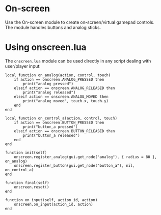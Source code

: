 # On-screen
Use the On-screen module to create on-screen/virtual gamepad controls. The module handles buttons and analog sticks.

# Using onscreen.lua
The `onscreen.lua` module can be used directly in any script dealing with user/player input:

	local function on_analog(action, control, touch)
		if action == onscreen.ANALOG_PRESSED then
			print("analog pressed")
		elseif action == onscreen.ANALOG_RELEASED then
			print("analog released")
		elseif action == onscreen.ANALOG_MOVED then
			print("analog moved", touch.x, touch.y)
		end
	end

	local function on_control_a(action, control, touch)
		if action == onscreen.BUTTON_PRESSED then
			print("button_a pressed")
		elseif action == onscreen.BUTTON_RELEASED then
			print("button_a released")
		end
	end

	function init(self)
		onscreen.register_analog(gui.get_node("analog"), { radius = 80 }, on_analog)
		onscreen.register_button(gui.get_node("button_a"), nil, on_control_a)
	end

	function final(self)
		onscreen.reset()
	end

	function on_input(self, action_id, action)
		onscreen.on_input(action_id, action)
	end
